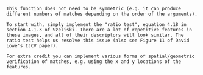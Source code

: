     This function does not need to be symmetric (e.g. it can produce
    different numbers of matches depending on the order of the arguments).

    To start with, simply implement the "ratio test", equation 4.18 in
    section 4.1.3 of Szeliski. There are a lot of repetitive features in
    these images, and all of their descriptors will look similar. The
    ratio test helps us resolve this issue (also see Figure 11 of David
    Lowe's IJCV paper).

    For extra credit you can implement various forms of spatial/geometric
    verification of matches, e.g. using the x and y locations of the features.